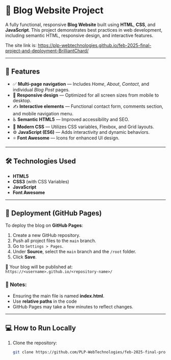 # 📝 Blog Website Project

A fully functional, responsive **Blog Website** built using **HTML**, **CSS**, and **JavaScript**. This project demonstrates best practices in web development, including semantic HTML, responsive design, and interactive features.

The site link is: https://plp-webtechnologies.github.io/feb-2025-final-project-and-deployment-BrilliantChard/

---


## 🌟 Features

- ✅ **Multi-page navigation** — Includes *Home*, *About*, *Contact*, and individual *Blog Post* pages.
- 📱 **Responsive design** — Optimized for all screen sizes from mobile to desktop.
- ✍️ **Interactive elements** — Functional contact form, comments section, and mobile navigation menu.
- ♿ **Semantic HTML5** — Improved accessibility and SEO.
- 🎨 **Modern CSS** — Utilizes CSS variables, Flexbox, and Grid layouts.
- ⚙️ **JavaScript (ES6)** — Adds interactivity and dynamic behaviors.
- ⭐ **Font Awesome** — Icons for enhanced UI design.

---

## 🛠️ Technologies Used

- **HTML5**
- **CSS3** (with CSS Variables)
- **JavaScript**
- **Font Awesome**

---

## 🚀 Deployment (GitHub Pages)

To deploy the blog on **GitHub Pages**:

1. Create a new GitHub repository.
2. Push all project files to the `main` branch.
3. Go to `Settings > Pages`.
4. Under **Source**, select the `main` branch and the `/root` folder.
5. Click **Save**.

🔗 Your blog will be published at:  
`https://<username>.github.io/<repository-name>/`

### 📝 Notes:

- Ensuring the main file is named **index.html**.
- Use **relative paths** in the code
- GitHub Pages may take a few minutes to reflect changes.

---

## 💻 How to Run Locally

1. Clone the repository:
   ```bash
   git clone https://github.com/PLP-WebTechnologies/feb-2025-final-project-and-deployment-BrilliantChard.git
